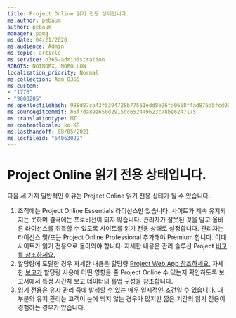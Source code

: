 ```yaml
---
title: Project Online 읽기 전용 상태입니다.
ms.author: pebaum
author: pebaum
manager: pamg
ms.date: 04/21/2020
ms.audience: Admin
ms.topic: article
ms.service: o365-administration
ROBOTS: NOINDEX, NOFOLLOW
localization_priority: Normal
ms.collection: Adm_O365
ms.custom:
- "1776"
- "9000205"
ms.openlocfilehash: 988d87ca43f5394728b77561edd8e26fa0668f4ad876a5fcd09cf739092a4d6d
ms.sourcegitcommit: b5f7da89a650d2915dc652449623c78be6247175
ms.translationtype: MT
ms.contentlocale: ko-KR
ms.lasthandoff: 08/05/2021
ms.locfileid: "54063022"
---
```

# <a name="project-online-is-in-a-read-only-state"></a>Project Online 읽기 전용 상태입니다.

다음 세 가지 일반적인 이유는 Project Online 읽기 전용 상태가 될 수 있습니다.

1. 조직에는 Project Online Essentials 라이선스만 있습니다. 사이트가 계속 유지되지는 못하며 결국에는 프로비전이 되지 않습니다. 관리자가 잘못된 것을 알고 올바른 라이선스를 취득할 수 있도록 사이트를 읽기 전용 상태로 설정합니다. 관리자는 라이선스 및/또는 Project Online Professional 추가해야 Premium 합니다. 이때 사이트가 읽기 전용으로 돌아와야 합니다. 자세한 내용은 관리 솔루션 Project [비교를 참조하세요.](https://products.office.com/project/compare-microsoft-project-management-software?tab=1)
2. 할당량에 도달한 경우 자세한 내용은 할당량 [Project Web App 참조하세요.](https://docs.microsoft.com/projectonline/tune-project-online-performance#project-web-app-quota) 자세한 [보고가](https://docs.microsoft.com/ProjectOnline/configure-rollup-of-timephased-reporting-data-in-project-online) 할당량 사용에 어떤 영향을 줄 Project Online 수 있는지 확인하도록 보고서에서 특정 시간차 보고 데이터의 롤업 구성을 참조합니다.
3. 읽기 전용은 유지 관리 중에 발생할 수 있는 매우 일시적인 조건일 수 있습니다. 대부분의 유지 관리는 고객이 눈에 띄지 않는 경우가 많지만 짧은 기간의 읽기 전용이 경험하는 경우가 있습니다.
